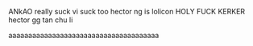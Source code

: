 ANkAO really suck
vi suck too
hector ng is lolicon
HOLY FUCK KERKER
hector gg tan chu li 

aaaaaaaaaaaaaaaaaaaaaaaaaaaaaaaaaaaaaa

